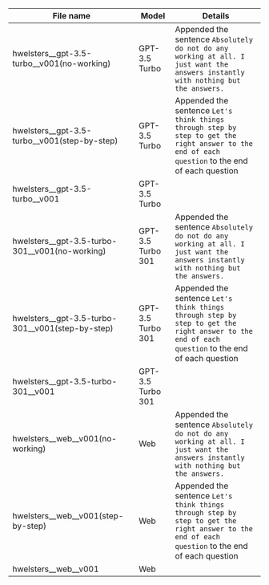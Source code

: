 
| File name                                         | Model           | Details                          | 
| ---                                               | ---             | ---                              | 
| hwelsters__gpt-3.5-turbo__v001(no-working)        | GPT-3.5 Turbo   | Appended the sentence `Absolutely do not do any working at all. I just want the answers instantly with nothing but the answers.` | 
| hwelsters__gpt-3.5-turbo__v001(step-by-step)      | GPT-3.5 Turbo   | Appended the sentence `Let's think things through step by step to get the right answer to the end of each question` to the end of each question | 
| hwelsters__gpt-3.5-turbo__v001                    | GPT-3.5 Turbo   |   |
| hwelsters__gpt-3.5-turbo-301__v001(no-working)    | GPT-3.5 Turbo 301   | Appended the sentence `Absolutely do not do any working at all. I just want the answers instantly with nothing but the answers.` | 
| hwelsters__gpt-3.5-turbo-301__v001(step-by-step)  | GPT-3.5 Turbo 301 | Appended the sentence `Let's think things through step by step to get the right answer to the end of each question` to the end of each question | 
| hwelsters__gpt-3.5-turbo-301__v001                | GPT-3.5 Turbo 301 |   |
| hwelsters__web__v001(no-working)                  | Web | Appended the sentence `Absolutely do not do any working at all. I just want the answers instantly with nothing but the answers.` | 
| hwelsters__web__v001(step-by-step)                | Web   | Appended the sentence `Let's think things through step by step to get the right answer to the end of each question` to the end of each question | 
| hwelsters__web__v001                              | Web   |   |
